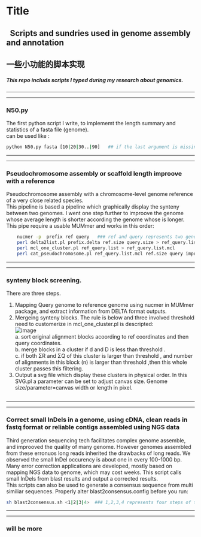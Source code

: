 # Title
##    Scripts and sundries used in genome assembly and annotation
##    一些小功能的脚本实现
##### This repo includs scripts I typed during my research about genomics.
---------
---------
### N50.py
The first python script I write, to implememt the length summary and statistics of a fasta file (genome).
<br>
can be used like :
```bash
python N50.py fasta [10|20|30..|90]   ## if the last argument is missing, then a whole summary is generated.
```
---------
---------
### Pseudochromosome assembly or scaffold length improove with a reference
Pseudochromosome assembly with a chromosome-level genome reference of a very close related species.<br> 
This pipeline is based a pipeline which graphically display the synteny between two genomes. I went one step further to improove the genome whose average length is shorter according the genome whose is longer.<br>
This pipe require a usable MUMmer and works in this order:
```bash
    nucmer -p  prefix ref query   ### ref and query represents two genome sequnce files, the only two oringal inputs
    perl delta2list.pl prefix.delta ref.size query.size > ref_query.list
    perl mcl_one_cluster.pl ref_query.list > ref_query.list.mcl
    perl cat_pseudochromosome.pl ref_query.list.mcl ref.size query improoved.results
```   
----------
----------
### synteny block screening.
There are three steps.
1. Mapping Query genome to reference genome using nucmer in MUMmer package, and extract information from DELTA format outputs.<br>
2. Mergeing synteny blocks. The rule is below and three involved threshold need to customerize in mcl_one_cluster.pl is descripted:<br>
![image](https://github.com/stanleyouth/-/blob/master/how_synteny_works.png)<br>
a. sort original alignment blocks acoording to ref coordinates and then query coordinates.<br>
b. merge blocks in a cluster if d and D is less than threshold .<br>
c. if both ΣR and ΣQ of this cluster is larger than threshold , and number of alignments in this block (n) is larger than threshold ,then this whole cluster passes this filtering.<br>
3. Output a svg file which display these clusters in physical order. In this SVG.pl a parameter can be set to adjust canvas size. Genome size/parameter=canvas width or length in pixel.
``` 
``` 
----------
----------
### Correct small InDels in a genome, using cDNA, clean reads in fastq format or reliable contigs assembled using NGS data
Third generation sequencing tech facilitates complex genome assemble, and improoved the quality of many genome.
However genomes assembled from these erronuos long reads inherited the drawbacks of long reads.
We observed the small InDel occurency is about one in every 100-1000 bp.
Many error correction applications are developed, mostly based on mapping NGS data to genome, which may cost weeks.
This script calls small InDels from blast results and output a corrected results.<br>
This scripts can also be used to generate a consensus sequence from multi similiar sequences.
Properly alter blast2consensus.config before you run:
```bash
sh blast2consensus.sh <1|2|3|4>  ### 1,2,3,4 represents four steps of this script
```
---------
---------
### will be more
